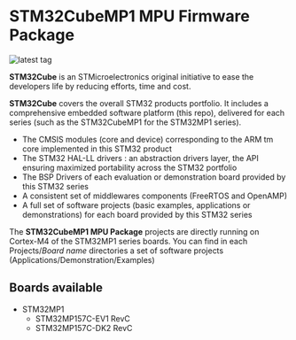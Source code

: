 # STM32CubeMP1 MPU Firmware Package

![latest tag](https://img.shields.io/github/v/tag/STMicroelectronics/STM32CubeMP1.svg?color=brightgreen)

**STM32Cube** is an STMicroelectronics original initiative to ease the developers life by reducing efforts, time and cost.

**STM32Cube** covers the overall STM32 products portfolio. It includes a comprehensive embedded software platform (this repo), delivered for each series (such as the STM32CubeMP1 for the STM32MP1 series).
   * The CMSIS modules (core and device) corresponding to the ARM tm core implemented in this STM32 product
   * The STM32 HAL-LL drivers : an abstraction drivers layer, the API ensuring maximized portability across the STM32 portfolio 
   * The BSP Drivers of each evaluation or demonstration board provided by this STM32 series 
   * A consistent set of middlewares components (FreeRTOS and OpenAMP)
   * A full set of software projects (basic examples, applications or demonstrations) for each board provided by this STM32 series
   
The **STM32CubeMP1 MPU Package** projects are directly running on Cortex-M4 of the STM32MP1 series boards. You can find in each Projects/*Board name* directories a set of software projects (Applications/Demonstration/Examples) 

## Boards available
  * STM32MP1
    * STM32MP157C-EV1 RevC
    * STM32MP157C-DK2 RevC